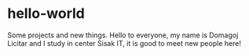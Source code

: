 # hello-world
Some projects and new things.
Hello to everyone, my name is Domagoj Licitar and I study in center Sisak IT, it is good to meet new people here!
